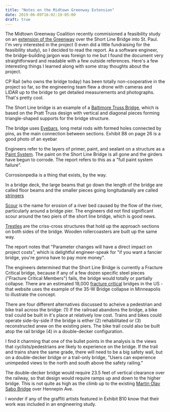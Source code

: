 ```yaml
---
title: "Notes on the Midtown Greenway Extension"
date: 2019-06-09T16:02:19-05:00
draft: true
---
```


The Midtown Greenway Coalition recently commisioned a feasibility study on an [extension of the Greenway](https://3kpnuxym9k04c8ilz2quku1czd-wpengine.netdna-ssl.com/wp-content/uploads/2019/06/Final-Greenway-Extension-Report-2019-04-12-.pdf) over the Short Line Bridge into St. Paul. I'm very interested in the project (I even did a little fundraising for the feasibility study), so I decided to read the report. As a software engineer, the bridge-building jargon was foreign to me but I found the document very straightforward and readable with a few outside references. Here's a few interesting things I learned along with some stray thoughts about the project. 

CP Rail (who owns the bridge today) has been totally non-cooperative in the project so far, so the engineering team flew a drone with cameras and LIDAR up to the bridge to get detailed measurements and photographs. That's pretty cool. 

The Short Line bridge is an example of a [Baltimore Truss Bridge](https://en.wikipedia.org/wiki/Truss_bridge#Baltimore_truss), which is based on the Pratt Truss design with vertical and diagonal pieces forming triangle-shaped supports for the bridge structure. 


The bridge uses [Eyebars](https://en.wikipedia.org/wiki/Eyebar), long metal rods with formed holes connected by pins, as the main connection between sections. Exhibit B8 on page 26 is a good photo of an eyebar

Engineers refer to the layers of primer, paint, and sealant on a structure as a [Paint System](https://www.corrosionpedia.com/definition/2270/paint-system). The paint on the Short Line Bridge is all gone and the girders have begun to corrode. The report refers to this as a "full paint system failure". 

Corrosionpedia is a thing that exists, by the way. 

In a bridge deck, the large beams that go down the length of the bridge are called floor beams and the smaller pieces going longitudanally are called [stringers](https://www.britannica.com/technology/beam-architecture#ref149686)

[Scour](http://www.dot.state.oh.us/Divisions/Engineering/Structures/bridge%20operations%20and%20maintenance/PreventiveMaintenanceManual/BPMM/glossary/s_terms.htm#scour) is the name for erosion of a river bed caused by the flow of the river, particularly around a bridge pier. The engineers did not find significant scour around the two piers of the short line bridge, which is good news. 


[Trestles](https://en.wikipedia.org/wiki/Trestle_bridge) are the criss-cross structures that hold up the approach sections on both sides of the bridge. Wooden rollercoasters are built up the same way. 

The report notes that "Parameter changes will have a direct impact on project costs", which is delightful engineer-speak for "if you want a fancier bridge, you're gonna have to pay more money". 

The engineers determined that the Short Line Bridge is currently a Fracture Critical bridge, because if any of a few dozen specific steel pieces ("Fracture Critical Members") fails, the bridge would totally or partially collapse. There are an estimated 18,000 [fracture critical](http://saveourbridges.com/basics.html) bridges in the US - that website uses the example of the 35-W Bridge collapse in Minneapolis to illustrate the concept. 

There are four different alternatives discussed to acheive a pedestrian and bike trail across the bridge: (1) If the railroad abandons the bridge, a bike trail could be built in it's place at relatively low cost. Trains and bikes could operate side-by-side if the bridge is either (2) rehabilitated or (3) reconstructed anew on the existing piers. The bike trail could also be built atop the rail bridge (4) in a double-decker configuration. 

I find it charming that one of the bullet points in the analysis is the views that cyclists/pedestrians are likely to experience on the bridge. If the trail and trains share the same grade, there will need to be a big safety wall, but on a double-decker bridge or a trail-only bridge, "Users can experience unimpeded views to the north and south above the safety railing."

The double-decker bridge would require 23.5 feet of vertical clearance over the railway, so that design would require ramps up and down to the higher bridge. This is not quite as high as the climb up to the existing [Martin Olav Sabo Bridge](http://www.minneapolismn.gov/www/groups/public/@clerk/documents/webcontent/wcms1p-088139.pdf) over Hennepin Ave.  

I wonder if any of the graffiti artists featured in Exhibit B10 know that their work was included in an engineering study. 

